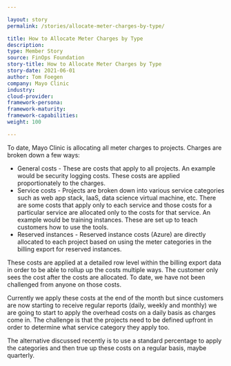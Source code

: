 ```yaml
---

layout: story
permalink: /stories/allocate-meter-charges-by-type/

title: How to Allocate Meter Charges by Type
description:
type: Member Story
source: FinOps Foundation
story-title: How to Allocate Meter Charges by Type
story-date: 2021-06-01
author: Tom Foegen
company: Mayo Clinic
industry:
cloud-provider:
framework-persona:
framework-maturity:
framework-capabilities:
weight: 100

---
```


To date, Mayo Clinic is allocating all meter charges to projects. Charges are broken down a few ways:

* General costs - These are costs that apply to all projects. An example would be security logging costs.  These costs are applied proportionately to the charges.
* Service costs - Projects are broken down into various service categories such as web app stack, IaaS, data science virtual machine, etc. There are some costs that apply only to each service and those costs for a particular service are allocated only to the costs for that service. An example would be training instances. These are set up to teach customers how to use the tools.
* Reserved instances - Reserved instance costs (Azure) are directly allocated to each project based on using the meter categories in the billing export for reserved instances.

These costs are applied at a detailed row level within the billing export data in order to be able to rollup up the costs multiple ways. The customer only sees the cost after the costs are allocated. To date, we have not been challenged from anyone on those costs.

Currently we apply these costs at the end of the month but since customers are now starting to receive regular reports (daily, weekly and monthly) we are going to start to apply the overhead costs on a daily basis as charges come in.  The challenge is that the projects need to be defined upfront in order to determine what service category they apply too.

The alternative discussed recently is to use a standard percentage to apply the categories and then true up these costs on a regular basis, maybe quarterly.